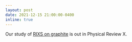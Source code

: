 ```yaml
---
layout: post
date: 2021-12-15 21:00:00-0400
inline: true
---
```


Our study of [RIXS on graphite](/publications/#Dashwood2021probing) is out in Physical Review X.
